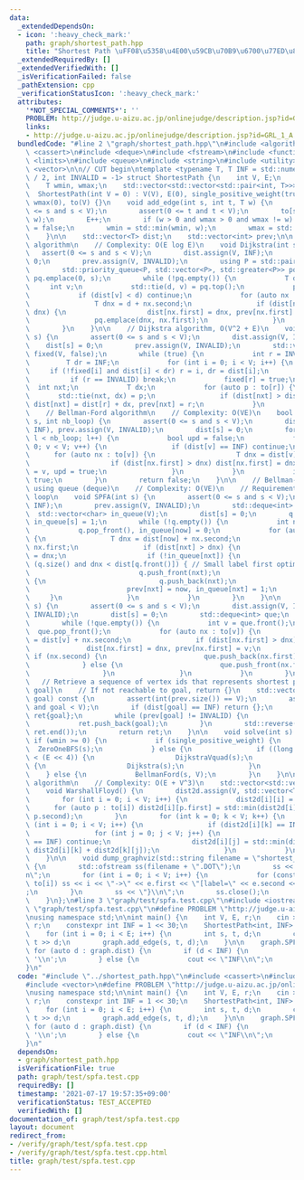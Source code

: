 ```yaml
---
data:
  _extendedDependsOn:
  - icon: ':heavy_check_mark:'
    path: graph/shortest_path.hpp
    title: "Shortest Path \uFF08\u5358\u4E00\u59CB\u70B9\u6700\u77ED\u8DEF\uFF09"
  _extendedRequiredBy: []
  _extendedVerifiedWith: []
  _isVerificationFailed: false
  _pathExtension: cpp
  _verificationStatusIcon: ':heavy_check_mark:'
  attributes:
    '*NOT_SPECIAL_COMMENTS*': ''
    PROBLEM: http://judge.u-aizu.ac.jp/onlinejudge/description.jsp?id=GRL_1_A
    links:
    - http://judge.u-aizu.ac.jp/onlinejudge/description.jsp?id=GRL_1_A
  bundledCode: "#line 2 \"graph/shortest_path.hpp\"\n#include <algorithm>\n#include\
    \ <cassert>\n#include <deque>\n#include <fstream>\n#include <functional>\n#include\
    \ <limits>\n#include <queue>\n#include <string>\n#include <utility>\n#include\
    \ <vector>\n\n// CUT begin\ntemplate <typename T, T INF = std::numeric_limits<T>::max()\
    \ / 2, int INVALID = -1> struct ShortestPath {\n    int V, E;\n    bool single_positive_weight;\n\
    \    T wmin, wmax;\n    std::vector<std::vector<std::pair<int, T>>> to;\n\n  \
    \  ShortestPath(int V = 0) : V(V), E(0), single_positive_weight(true), wmin(0),\
    \ wmax(0), to(V) {}\n    void add_edge(int s, int t, T w) {\n        assert(0\
    \ <= s and s < V);\n        assert(0 <= t and t < V);\n        to[s].emplace_back(t,\
    \ w);\n        E++;\n        if (w > 0 and wmax > 0 and wmax != w) single_positive_weight\
    \ = false;\n        wmin = std::min(wmin, w);\n        wmax = std::max(wmax, w);\n\
    \    }\n\n    std::vector<T> dist;\n    std::vector<int> prev;\n\n    // Dijkstra\
    \ algorithm\n    // Complexity: O(E log E)\n    void Dijkstra(int s) {\n     \
    \   assert(0 <= s and s < V);\n        dist.assign(V, INF);\n        dist[s] =\
    \ 0;\n        prev.assign(V, INVALID);\n        using P = std::pair<T, int>;\n\
    \        std::priority_queue<P, std::vector<P>, std::greater<P>> pq;\n       \
    \ pq.emplace(0, s);\n        while (!pq.empty()) {\n            T d;\n       \
    \     int v;\n            std::tie(d, v) = pq.top();\n            pq.pop();\n\
    \            if (dist[v] < d) continue;\n            for (auto nx : to[v]) {\n\
    \                T dnx = d + nx.second;\n                if (dist[nx.first] >\
    \ dnx) {\n                    dist[nx.first] = dnx, prev[nx.first] = v;\n    \
    \                pq.emplace(dnx, nx.first);\n                }\n            }\n\
    \        }\n    }\n\n    // Dijkstra algorithm, O(V^2 + E)\n    void DijkstraVquad(int\
    \ s) {\n        assert(0 <= s and s < V);\n        dist.assign(V, INF);\n    \
    \    dist[s] = 0;\n        prev.assign(V, INVALID);\n        std::vector<char>\
    \ fixed(V, false);\n        while (true) {\n            int r = INVALID;\n   \
    \         T dr = INF;\n            for (int i = 0; i < V; i++) {\n           \
    \     if (!fixed[i] and dist[i] < dr) r = i, dr = dist[i];\n            }\n  \
    \          if (r == INVALID) break;\n            fixed[r] = true;\n          \
    \  int nxt;\n            T dx;\n            for (auto p : to[r]) {\n         \
    \       std::tie(nxt, dx) = p;\n                if (dist[nxt] > dist[r] + dx)\
    \ dist[nxt] = dist[r] + dx, prev[nxt] = r;\n            }\n        }\n    }\n\n\
    \    // Bellman-Ford algorithm\n    // Complexity: O(VE)\n    bool BellmanFord(int\
    \ s, int nb_loop) {\n        assert(0 <= s and s < V);\n        dist.assign(V,\
    \ INF), prev.assign(V, INVALID);\n        dist[s] = 0;\n        for (int l = 0;\
    \ l < nb_loop; l++) {\n            bool upd = false;\n            for (int v =\
    \ 0; v < V; v++) {\n                if (dist[v] == INF) continue;\n          \
    \      for (auto nx : to[v]) {\n                    T dnx = dist[v] + nx.second;\n\
    \                    if (dist[nx.first] > dnx) dist[nx.first] = dnx, prev[nx.first]\
    \ = v, upd = true;\n                }\n            }\n            if (!upd) return\
    \ true;\n        }\n        return false;\n    }\n\n    // Bellman-ford algorithm\
    \ using queue (deque)\n    // Complexity: O(VE)\n    // Requirement: no negative\
    \ loop\n    void SPFA(int s) {\n        assert(0 <= s and s < V);\n        dist.assign(V,\
    \ INF);\n        prev.assign(V, INVALID);\n        std::deque<int> q;\n      \
    \  std::vector<char> in_queue(V);\n        dist[s] = 0;\n        q.push_back(s),\
    \ in_queue[s] = 1;\n        while (!q.empty()) {\n            int now = q.front();\n\
    \            q.pop_front(), in_queue[now] = 0;\n            for (auto nx : to[now])\
    \ {\n                T dnx = dist[now] + nx.second;\n                int nxt =\
    \ nx.first;\n                if (dist[nxt] > dnx) {\n                    dist[nxt]\
    \ = dnx;\n                    if (!in_queue[nxt]) {\n                        if\
    \ (q.size() and dnx < dist[q.front()]) { // Small label first optimization\n \
    \                           q.push_front(nxt);\n                        } else\
    \ {\n                            q.push_back(nxt);\n                        }\n\
    \                        prev[nxt] = now, in_queue[nxt] = 1;\n               \
    \     }\n                }\n            }\n        }\n    }\n\n    void ZeroOneBFS(int\
    \ s) {\n        assert(0 <= s and s < V);\n        dist.assign(V, INF), prev.assign(V,\
    \ INVALID);\n        dist[s] = 0;\n        std::deque<int> que;\n        que.push_back(s);\n\
    \        while (!que.empty()) {\n            int v = que.front();\n          \
    \  que.pop_front();\n            for (auto nx : to[v]) {\n                T dnx\
    \ = dist[v] + nx.second;\n                if (dist[nx.first] > dnx) {\n      \
    \              dist[nx.first] = dnx, prev[nx.first] = v;\n                   \
    \ if (nx.second) {\n                        que.push_back(nx.first);\n       \
    \             } else {\n                        que.push_front(nx.first);\n  \
    \                  }\n                }\n            }\n        }\n    }\n\n \
    \   // Retrieve a sequence of vertex ids that represents shortest path [s, ...,\
    \ goal]\n    // If not reachable to goal, return {}\n    std::vector<int> retrieve_path(int\
    \ goal) const {\n        assert(int(prev.size()) == V);\n        assert(0 <= goal\
    \ and goal < V);\n        if (dist[goal] == INF) return {};\n        std::vector<int>\
    \ ret{goal};\n        while (prev[goal] != INVALID) {\n            goal = prev[goal];\n\
    \            ret.push_back(goal);\n        }\n        std::reverse(ret.begin(),\
    \ ret.end());\n        return ret;\n    }\n\n    void solve(int s) {\n       \
    \ if (wmin >= 0) {\n            if (single_positive_weight) {\n              \
    \  ZeroOneBFS(s);\n            } else {\n                if ((long long)V * V\
    \ < (E << 4)) {\n                    DijkstraVquad(s);\n                } else\
    \ {\n                    Dijkstra(s);\n                }\n            }\n    \
    \    } else {\n            BellmanFord(s, V);\n        }\n    }\n\n    // Warshall-Floyd\
    \ algorithm\n    // Complexity: O(E + V^3)\n    std::vector<std::vector<T>> dist2d;\n\
    \    void WarshallFloyd() {\n        dist2d.assign(V, std::vector<T>(V, INF));\n\
    \        for (int i = 0; i < V; i++) {\n            dist2d[i][i] = 0;\n      \
    \      for (auto p : to[i]) dist2d[i][p.first] = std::min(dist2d[i][p.first],\
    \ p.second);\n        }\n        for (int k = 0; k < V; k++) {\n            for\
    \ (int i = 0; i < V; i++) {\n                if (dist2d[i][k] == INF) continue;\n\
    \                for (int j = 0; j < V; j++) {\n                    if (dist2d[k][j]\
    \ == INF) continue;\n                    dist2d[i][j] = std::min(dist2d[i][j],\
    \ dist2d[i][k] + dist2d[k][j]);\n                }\n            }\n        }\n\
    \    }\n\n    void dump_graphviz(std::string filename = \"shortest_path\") const\
    \ {\n        std::ofstream ss(filename + \".DOT\");\n        ss << \"digraph{\\\
    n\";\n        for (int i = 0; i < V; i++) {\n            for (const auto &e :\
    \ to[i]) ss << i << \"->\" << e.first << \"[label=\" << e.second << \"];\\n\"\
    ;\n        }\n        ss << \"}\\n\";\n        ss.close();\n        return;\n\
    \    }\n};\n#line 3 \"graph/test/spfa.test.cpp\"\n#include <iostream>\n#line 5\
    \ \"graph/test/spfa.test.cpp\"\n#define PROBLEM \"http://judge.u-aizu.ac.jp/onlinejudge/description.jsp?id=GRL_1_A\"\
    \nusing namespace std;\n\nint main() {\n    int V, E, r;\n    cin >> V >> E >>\
    \ r;\n    constexpr int INF = 1 << 30;\n    ShortestPath<int, INF> graph(V);\n\
    \    for (int i = 0; i < E; i++) {\n        int s, t, d;\n        cin >> s >>\
    \ t >> d;\n        graph.add_edge(s, t, d);\n    }\n\n    graph.SPFA(r);\n   \
    \ for (auto d : graph.dist) {\n        if (d < INF) {\n            cout << d <<\
    \ '\\n';\n        } else {\n            cout << \"INF\\n\";\n        }\n    }\n\
    }\n"
  code: "#include \"../shortest_path.hpp\"\n#include <cassert>\n#include <iostream>\n\
    #include <vector>\n#define PROBLEM \"http://judge.u-aizu.ac.jp/onlinejudge/description.jsp?id=GRL_1_A\"\
    \nusing namespace std;\n\nint main() {\n    int V, E, r;\n    cin >> V >> E >>\
    \ r;\n    constexpr int INF = 1 << 30;\n    ShortestPath<int, INF> graph(V);\n\
    \    for (int i = 0; i < E; i++) {\n        int s, t, d;\n        cin >> s >>\
    \ t >> d;\n        graph.add_edge(s, t, d);\n    }\n\n    graph.SPFA(r);\n   \
    \ for (auto d : graph.dist) {\n        if (d < INF) {\n            cout << d <<\
    \ '\\n';\n        } else {\n            cout << \"INF\\n\";\n        }\n    }\n\
    }\n"
  dependsOn:
  - graph/shortest_path.hpp
  isVerificationFile: true
  path: graph/test/spfa.test.cpp
  requiredBy: []
  timestamp: '2021-07-17 19:57:35+09:00'
  verificationStatus: TEST_ACCEPTED
  verifiedWith: []
documentation_of: graph/test/spfa.test.cpp
layout: document
redirect_from:
- /verify/graph/test/spfa.test.cpp
- /verify/graph/test/spfa.test.cpp.html
title: graph/test/spfa.test.cpp
---
```

